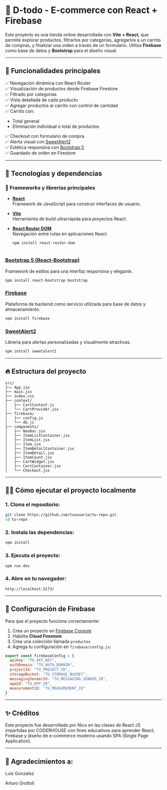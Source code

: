 # 🛒 D-todo - E-commerce con React + Firebase

Este proyecto es una tienda online desarrollada con **Vite + React**, que permite explorar productos, filtrarlos por categorías, agregarlos a un carrito de compras, y finalizar una orden a través de un formulario. Utiliza **Firebase** como base de datos y **Bootstrap** para el diseño visual.

---

## 🚀 Funcionalidades principales

✅ Navegación dinámica con React Router  
✅ Visualización de productos desde Firebase Firestore  
✅ Filtrado por categorías  
✅ Vista detallada de cada producto  
✅ Agregar productos al carrito con control de cantidad  
✅ Carrito con:

- Total general
- Eliminación individual o total de productos  

✅ Checkout con formulario de compra  
✅ Alerta visual con [SweetAlert2](https://sweetalert2.github.io/)  
✅ Estética responsiva con [Bootstrap 5](https://getbootstrap.com/)  
✅ Guardado de orden en Firestore

---

## 🧰 Tecnologías y dependencias

### 🧪 Frameworks y librerías principales

- **[React](https://reactjs.org/)**  
  Framework de JavaScript para construir interfaces de usuario.

- **[Vite](https://vitejs.dev/)**  
  Herramienta de build ultrarrápida para proyectos React.

- **[React Router DOM](https://reactrouter.com/en/main/start/tutorial)**  
  Navegación entre rutas en aplicaciones React.  
  ```bash
  npm install react-router-dom



### [Bootstrap 5 (React-Bootstrap)](https://react-bootstrap.github.io/)  
Framework de estilos para una interfaz responsiva y elegante.

```bash
npm install react-bootstrap bootstrap
```

### [Firebase](https://firebase.google.com/docs/firestore?hl=es)  
Plataforma de backend como servicio utilizada para base de datos y almacenamiento.

```bash
npm install firebase
```

### [SweetAlert2](https://sweetalert2.github.io/)  
Librería para alertas personalizadas y visualmente atractivas.

```bash
npm install sweetalert2
```

---

## 🔥 Estructura del proyecto

```
src/
├── App.jsx
├── main.jsx
├── index.css
├── context/
│   ├── CartContext.js
│   └── CartProvider.jsx
├── firebase/
│   ├── config.js
│   └── db.js
├── components/
│   ├── NavBar.jsx
│   ├── ItemListContainer.jsx
│   ├── ItemList.jsx
│   ├── Item.jsx
│   ├── ItemDetailContainer.jsx
│   ├── ItemDetail.jsx
│   ├── ItemCount.jsx
│   ├── CartWidget.jsx
│   ├── CartContainer.jsx
│   └── Checkout.jsx
```

---

## 🧑‍💻 Cómo ejecutar el proyecto localmente

### 1. Clona el repositorio:

```bash
git clone https://github.com/tuusuario/tu-repo.git
cd tu-repo
```

### 2. Instala las dependencias:

```bash
npm install
```

### 3. Ejecuta el proyecto:

```bash
npm run dev
```

### 4. Abre en tu navegador:

```
http://localhost:5173/
```

---

## 🔐 Configuración de Firebase

Para que el proyecto funcione correctamente:

1. Crea un proyecto en [Firebase Console](https://console.firebase.google.com/)
2. Habilita **Cloud Firestore**
3. Crea una colección llamada `productos`
4. Agrega tu configuración en `firebase/config.js`:

```js
export const firebaseConfig = {
  apiKey: "TU_API_KEY",
  authDomain: "TU_AUTH_DOMAIN",
  projectId: "TU_PROJECT_ID",
  storageBucket: "TU_STORAGE_BUCKET",
  messagingSenderId: "TU_MESSAGING_SENDER_ID",
  appId: "TU_APP_ID",
  measurementId: "TU_MEASUREMENT_ID"
}
```

---

## ✨ Créditos

Este proyecto fue desarrollado por Nico en las clases de React JS impartidas por CODERHOUSE con fines educativos para aprender React, Firebase y diseño de e-commerce moderno usando SPA (Single Page Application).

---

## 📃 Agradecimientos a:

Luis Gonzalez

Arturo Grottoli